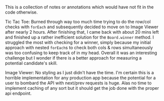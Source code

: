 This is a collection of notes or annotations which would have not fit in the code otherwise.

Tic Tac Toe:
Burned through way too much time trying to do the row/col checks with `forEach` and subsequently decided to move on to Image Viewer after nearly 2 hours. After finishing that, I came back with about 20 mins left and finished up a rather inefficient solution for the `Board.winner` method. I struggled the most with checking for a winner, simply because my initial approach with nested `forEach`s to check both cols & rows simultaneously was too confusing to keep track of in my head. Overall it was an interesting challenge but I wonder if there is a better approach for measuring a potential candidate's skill.

Image Viewer:
No styling as I just didn't have the time. I'm certain this is a horrible implementation for any production app because the potential for a user to bombard the API with next/prev requests is huge. Alas no time to implement caching of any sort but it should get the job done with the proper api endpoint.
